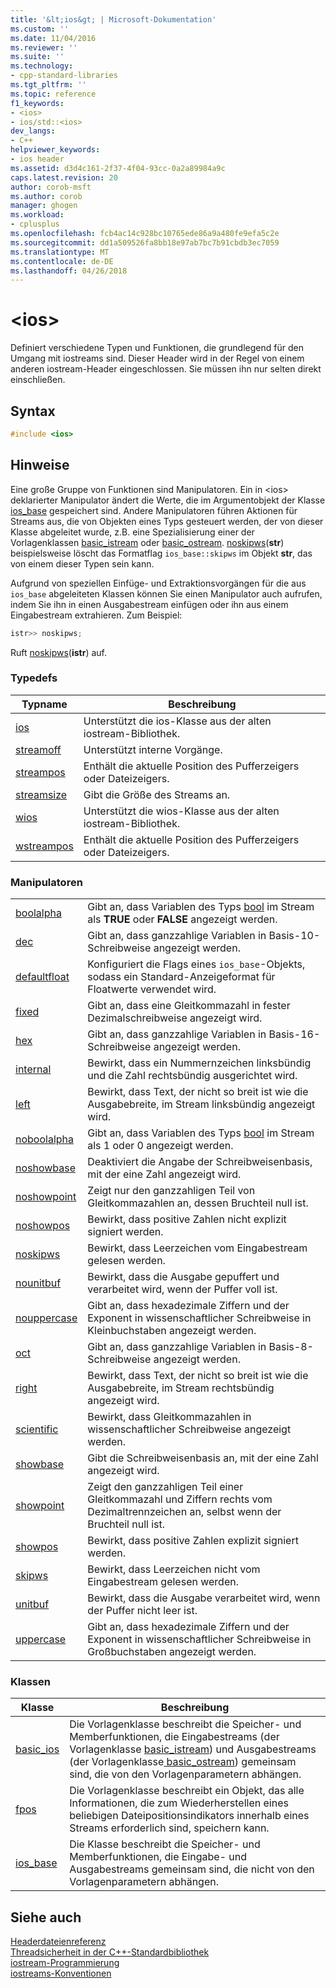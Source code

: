 ```yaml
---
title: '&lt;ios&gt; | Microsoft-Dokumentation'
ms.custom: ''
ms.date: 11/04/2016
ms.reviewer: ''
ms.suite: ''
ms.technology:
- cpp-standard-libraries
ms.tgt_pltfrm: ''
ms.topic: reference
f1_keywords:
- <ios>
- ios/std::<ios>
dev_langs:
- C++
helpviewer_keywords:
- ios header
ms.assetid: d3d4c161-2f37-4f04-93cc-0a2a89984a9c
caps.latest.revision: 20
author: corob-msft
ms.author: corob
manager: ghogen
ms.workload:
- cplusplus
ms.openlocfilehash: fcb4ac14c928bc10765ede86a9a480fe9efa5c2e
ms.sourcegitcommit: dd1a509526fa8bb18e97ab7bc7b91cbdb3ec7059
ms.translationtype: MT
ms.contentlocale: de-DE
ms.lasthandoff: 04/26/2018
---
```

# <a name="ltiosgt"></a>&lt;ios&gt;

Definiert verschiedene Typen und Funktionen, die grundlegend für den Umgang mit iostreams sind. Dieser Header wird in der Regel von einem anderen iostream-Header eingeschlossen. Sie müssen ihn nur selten direkt einschließen.

## <a name="syntax"></a>Syntax

```cpp
#include <ios>

```

## <a name="remarks"></a>Hinweise

Eine große Gruppe von Funktionen sind Manipulatoren. Ein in \<ios> deklarierter Manipulator ändert die Werte, die im Argumentobjekt der Klasse [ios_base](../standard-library/ios-base-class.md) gespeichert sind. Andere Manipulatoren führen Aktionen für Streams aus, die von Objekten eines Typs gesteuert werden, der von dieser Klasse abgeleitet wurde, z.B. eine Spezialisierung einer der Vorlagenklassen [basic_istream](../standard-library/basic-istream-class.md) oder [basic_ostream](../standard-library/basic-ostream-class.md). [noskipws](../standard-library/ios-functions.md#noskipws)(**str**) beispielsweise löscht das Formatflag `ios_base::skipws` im Objekt **str**, das von einem dieser Typen sein kann.

Aufgrund von speziellen Einfüge- und Extraktionsvorgängen für die aus `ios_base` abgeleiteten Klassen können Sie einen Manipulator auch aufrufen, indem Sie ihn in einen Ausgabestream einfügen oder ihn aus einem Eingabestream extrahieren. Zum Beispiel:

```cpp
istr>> noskipws;
```

Ruft [noskipws](../standard-library/ios-functions.md#noskipws)(**istr**) auf.

### <a name="typedefs"></a>Typedefs

|Typname|Beschreibung|
|-|-|
|[ios](../standard-library/ios-typedefs.md#ios)|Unterstützt die ios-Klasse aus der alten iostream-Bibliothek.|
|[streamoff](../standard-library/ios-typedefs.md#streamoff)|Unterstützt interne Vorgänge.|
|[streampos](../standard-library/ios-typedefs.md#streampos)|Enthält die aktuelle Position des Pufferzeigers oder Dateizeigers.|
|[streamsize](../standard-library/ios-typedefs.md#streamsize)|Gibt die Größe des Streams an.|
|[wios](../standard-library/ios-typedefs.md#wios)|Unterstützt die wios-Klasse aus der alten iostream-Bibliothek.|
|[wstreampos](../standard-library/ios-typedefs.md#wstreampos)|Enthält die aktuelle Position des Pufferzeigers oder Dateizeigers.|

### <a name="manipulators"></a>Manipulatoren

|||
|-|-|
|[boolalpha](../standard-library/ios-functions.md#boolalpha)|Gibt an, dass Variablen des Typs [bool](../cpp/bool-cpp.md) im Stream als **TRUE** oder **FALSE** angezeigt werden.|
|[dec](../standard-library/ios-functions.md#dec)|Gibt an, dass ganzzahlige Variablen in Basis-10-Schreibweise angezeigt werden.|
|[defaultfloat](../standard-library/ios-functions.md#ios_defaultfloat)|Konfiguriert die Flags eines `ios_base`-Objekts, sodass ein Standard-Anzeigeformat für Floatwerte verwendet wird.|
|[fixed](../standard-library/ios-functions.md#fixed)|Gibt an, dass eine Gleitkommazahl in fester Dezimalschreibweise angezeigt wird.|
|[hex](../standard-library/ios-functions.md#hex)|Gibt an, dass ganzzahlige Variablen in Basis-16-Schreibweise angezeigt werden.|
|[internal](../standard-library/ios-functions.md#internal)|Bewirkt, dass ein Nummernzeichen linksbündig und die Zahl rechtsbündig ausgerichtet wird.|
|[left](../standard-library/ios-functions.md#left)|Bewirkt, dass Text, der nicht so breit ist wie die Ausgabebreite, im Stream linksbündig angezeigt wird.|
|[noboolalpha](../standard-library/ios-functions.md#noboolalpha)|Gibt an, dass Variablen des Typs [bool](../cpp/bool-cpp.md) im Stream als 1 oder 0 angezeigt werden.|
|[noshowbase](../standard-library/ios-functions.md#noshowbase)|Deaktiviert die Angabe der Schreibweisenbasis, mit der eine Zahl angezeigt wird.|
|[noshowpoint](../standard-library/ios-functions.md#noshowpoint)|Zeigt nur den ganzzahligen Teil von Gleitkommazahlen an, dessen Bruchteil null ist.|
|[noshowpos](../standard-library/ios-functions.md#noshowpos)|Bewirkt, dass positive Zahlen nicht explizit signiert werden.|
|[noskipws](../standard-library/ios-functions.md#noskipws)|Bewirkt, dass Leerzeichen vom Eingabestream gelesen werden.|
|[nounitbuf](../standard-library/ios-functions.md#nounitbuf)|Bewirkt, dass die Ausgabe gepuffert und verarbeitet wird, wenn der Puffer voll ist.|
|[nouppercase](../standard-library/ios-functions.md#nouppercase)|Gibt an, dass hexadezimale Ziffern und der Exponent in wissenschaftlicher Schreibweise in Kleinbuchstaben angezeigt werden.|
|[oct](../standard-library/ios-functions.md#oct)|Gibt an, dass ganzzahlige Variablen in Basis-8-Schreibweise angezeigt werden.|
|[right](../standard-library/ios-functions.md#right)|Bewirkt, dass Text, der nicht so breit ist wie die Ausgabebreite, im Stream rechtsbündig angezeigt wird.|
|[scientific](../standard-library/ios-functions.md#scientific)|Bewirkt, dass Gleitkommazahlen in wissenschaftlicher Schreibweise angezeigt werden.|
|[showbase](../standard-library/ios-functions.md#showbase)|Gibt die Schreibweisenbasis an, mit der eine Zahl angezeigt wird.|
|[showpoint](../standard-library/ios-functions.md#showpoint)|Zeigt den ganzzahligen Teil einer Gleitkommazahl und Ziffern rechts vom Dezimaltrennzeichen an, selbst wenn der Bruchteil null ist.|
|[showpos](../standard-library/ios-functions.md#showpos)|Bewirkt, dass positive Zahlen explizit signiert werden.|
|[skipws](../standard-library/ios-functions.md#skipws)|Bewirkt, dass Leerzeichen nicht vom Eingabestream gelesen werden.|
|[unitbuf](../standard-library/ios-functions.md#unitbuf)|Bewirkt, dass die Ausgabe verarbeitet wird, wenn der Puffer nicht leer ist.|
|[uppercase](../standard-library/ios-functions.md#uppercase)|Gibt an, dass hexadezimale Ziffern und der Exponent in wissenschaftlicher Schreibweise in Großbuchstaben angezeigt werden.|

### <a name="classes"></a>Klassen

|Klasse|Beschreibung|
|-|-|
|[basic_ios](../standard-library/basic-ios-class.md)|Die Vorlagenklasse beschreibt die Speicher- und Memberfunktionen, die Eingabestreams (der Vorlagenklasse [basic_istream](../standard-library/basic-istream-class.md)) und Ausgabestreams (der Vorlagenklasse[ basic_ostream](../standard-library/basic-ostream-class.md)) gemeinsam sind, die von den Vorlagenparametern abhängen.|
|[fpos](../standard-library/fpos-class.md)|Die Vorlagenklasse beschreibt ein Objekt, das alle Informationen, die zum Wiederherstellen eines beliebigen Dateipositionsindikators innerhalb eines Streams erforderlich sind, speichern kann.|
|[ios_base](../standard-library/ios-base-class.md)|Die Klasse beschreibt die Speicher- und Memberfunktionen, die Eingabe- und Ausgabestreams gemeinsam sind, die nicht von den Vorlagenparametern abhängen.|

## <a name="see-also"></a>Siehe auch

[Headerdateienreferenz](../standard-library/cpp-standard-library-header-files.md)<br/>
[Threadsicherheit in der C++-Standardbibliothek](../standard-library/thread-safety-in-the-cpp-standard-library.md)<br/>
[iostream-Programmierung](../standard-library/iostream-programming.md)<br/>
[iostreams-Konventionen](../standard-library/iostreams-conventions.md)<br/>
